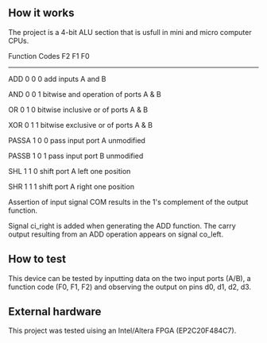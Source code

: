 <!---

This file is used to generate your project datasheet. Please fill in the information below and delete any unused
sections.

You can also include images in this folder and reference them in the markdown. Each image must be less than
512 kb in size, and the combined size of all images must be less than 1 MB.
-->

## How it works

The project is a 4-bit ALU section that is usfull in mini and micro computer CPUs.

Function Codes  F2  F1  F0

--------------------------

ADD             0   0   0   add inputs A and B

AND             0   0   1   bitwise and operation of ports A & B

OR              0   1   0   bitwise inclusive or of ports A & B

XOR             0   1   1   bitwise exclusive or of ports A & B

PASSA           1   0   0   pass input port A unmodified

PASSB           1   0   1   pass input port B unmodified

SHL             1   1   0   shift port A left one position

SHR             1   1   1   shift port A right one position


Assertion of input signal COM results in the 1's complement of the
output function.

Signal ci_right is added when generating the ADD function. The carry output
resulting from an ADD operation appears on signal co_left.

## How to test

This device can be tested by inputting data on the two input ports (A/B), a function code (F0, F1, F2) and 
observing the output on pins d0, d1, d2, d3.

## External hardware

This project was tested uising an Intel/Altera FPGA (EP2C20F484C7).

